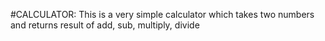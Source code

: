 #CALCULATOR:
This is a very simple calculator which takes two numbers and returns result of add, sub, multiply, divide